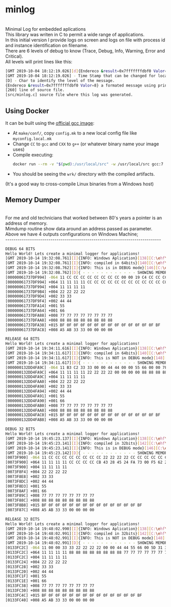 # minlog

<br>Minimal Log for embedded aplications
<br>This library was writen in C to permit a wide range of applications.
<br>In this initial version I provide logs on screen and logs on file with process id and instance identification on filename.
<br>There are 6 levels of debug to know (Trace, Debug, Info, Warning, Error and Critical).
<br>All levels will print lines like this:

```bash
[GMT 2019-10-04 18:12:19.026][d]{Endereco &result=0x7fffffffdbf0 Valor=8}[260][src/minlog.c]
[GMT 2019-10-04 18:12:19.026] - Time Stamp that can be changed for local time.
[D] - Char to identify the level of the message.
{Endereco &result=0x7fffffffdbf0 Valor=8} a formated message using printf style.
[260] line of source file.
[src/minlog.c] source file where this log was generated.
```

## Using Docker

It can be built using the [official gcc image](https://hub.docker.com/_/gcc):

- At `make/conf/`, copy `config.mk` to a new local config file like `myconfig.local.mk`
- Change `CC` to `gcc` and `CXX` to `g++` (or whatever binary name your image uses)
- Compile executing:
  ```bash
  docker run --rm -v "$(pwd):/usr/local/src" -w /usr/local/src gcc:7 make -C make
  ```
- You should be seeing the `wrk/` directory with the compiled artifacts.

(It's a good way to cross-compile Linux binaries from a Windows host)

## Memory Dumper

<br>For me and old technicians that worked between 80's years a pointer is an address of memory.
<br>Mimdump routine show data around an address passed as parameter.
<br>Above we have 4 outputs configurations on Windows Machine;
<br>----------------------------------------------------------------------------
```bash
DEBUG 64 BITS
Hello World! Lets create a minimal logger for applications!
[GMT 2019-10-14 19:32:08.761][I]{INFO: Windows Aplication}[138][C:\ehf\myProjs\minlog-master\minlog\src\main.cpp]
[GMT 2019-10-14 19:32:08.761][I]{INFO: compiled in 64bits}[140][C:\ehf\myProjs\minlog-master\minlog\src\main.cpp]
[GMT 2019-10-14 19:32:08.762][I]{INFO: This is in DEBUG mode}[146][C:\ehf\myProjs\minlog-master\minlog\src\main.cpp]
[GMT 2019-10-14 19:32:08.762][D]{ - - - - - - - - - - - - SHOWING MEMORY STACK STRUCTURE - - - - - - - - - - - - - - - - - - }[53][C:\ehf\myProjs\minlog-master\minlog\src\main.cpp]
[00000061737DF994] -064 11 CC CC CC CC CC CC CC CC 00 00 19 C4 CC CC CC CC 00 00 19 C4 CC CC CC CC 00 00 19 C4 CC CC CC CC 00 00 19 C4 CC CC CC CC 00 00 19 C4 CC CC CC CC 00 00 19 C4 CC CC CC CC 00 00 19 C4 CC CC CC
[00000061737DF994] +064 11 11 11 11 CC CC CC CC CC CC CC CC CC CC CC CC CC CC CC CC CC CC CC CC CC CC CC CC CC CC CC CC 22 22 22 22 CC CC CC CC CC CC CC CC CC CC CC CC CC CC CC CC CC CC CC CC CC CC CC CC CC CC CC CC
[00000061737DF994] +004 11 11 11 11
[00000061737DF9B4] +004 22 22 22 22
[00000061737DF9D4] +002 33 33
[00000061737DF9F4] +002 44 44
[00000061737DFA14] +001 55
[00000061737DFA64] +001 66
[00000061737DFA88] +008 77 77 77 77 77 77 77 77
[00000061737DFAA8] +008 88 88 88 88 88 88 88 88
[00000061737DFA38] +015 BF 0F 0F 0F 0F 0F 0F 0F 0F 0F 0F 0F 0F 0F BF
[00000061737DFAC8] +008 A5 AB 33 33 00 00 00 00

RELEASE 64 BITS
Hello World! Lets create a minimal logger for applications!
[GMT 2019-10-14 19:34:11.616][I]{INFO: Windows Aplication}[138][C:\ehf\myProjs\minlog-master\minlog\src\main.cpp]
[GMT 2019-10-14 19:34:11.617][I]{INFO: compiled in 64bits}[140][C:\ehf\myProjs\minlog-master\minlog\src\main.cpp]
[GMT 2019-10-14 19:34:11.617][I]{INFO: This is NOT in DEBUG mode}[148][C:\ehf\myProjs\minlog-master\minlog\src\main.cpp]
[GMT 2019-10-14 19:34:11.617][D]{ - - - - - - - - - - - - SHOWING MEMORY STACK STRUCTURE - - - - - - - - - - - - - - - - - - }[53][C:\ehf\myProjs\minlog-master\minlog\src\main.cpp]
[000000132DD4FA9C] -064 11 B3 C2 33 33 00 00 44 44 00 00 55 66 00 00 7F F9 00 00 19 C4 00 00 00 13 00 00 19 C4 00 00 00 13 00 00 19 C4 00 00 00 00 00 00 19 C4 00 00 00 00 00 00 19 C4 00 00 00 00 00 00 19 C4 00 00 00
[000000132DD4FA9C] +064 11 11 11 11 22 22 22 22 00 00 00 00 88 88 88 88 88 88 88 88 77 77 77 77 77 77 77 77 F8 FA D4 2D 13 00 00 00 BF 0F 0F 0F 0F 0F 0F 0F 0F 0F 0F 0F 0F 0F BF 00 0E 3E DB BF 15 62 00 00 00 00 00 00
[000000132DD4FA9C] +004 11 11 11 11
[000000132DD4FAA0] +004 22 22 22 22
[000000132DD4FA98] +002 33 33
[000000132DD4FA94] +002 44 44
[000000132DD4FA91] +001 55
[000000132DD4FA90] +001 66
[000000132DD4FAB0] +008 77 77 77 77 77 77 77 77
[000000132DD4FAA8] +008 88 88 88 88 88 88 88 88
[000000132DD4FAC0] +015 BF 0F 0F 0F 0F 0F 0F 0F 0F 0F 0F 0F 0F 0F BF
[000000132DD4FAB8] +008 A5 AB 33 33 00 00 00 00

DEBUG 32 BITS
Hello World! Lets create a minimal logger for applications!
[GMT 2019-10-14 19:45:23.137][I]{INFO: Windows Aplication}[138][C:\ehf\myProjs\minlog-master\minlog\src\main.cpp]
[GMT 2019-10-14 19:45:23.141][I]{INFO: compiled in 32bits}[142][C:\ehf\myProjs\minlog-master\minlog\src\main.cpp]
[GMT 2019-10-14 19:45:23.141][I]{INFO: This is in DEBUG mode}[146][C:\ehf\myProjs\minlog-master\minlog\src\main.cpp]
[GMT 2019-10-14 19:45:23.142][D]{ - - - - - - - - - - - - SHOWING MEMORY STACK STRUCTURE - - - - - - - - - - - - - - - - - - }[53][C:\ehf\myProjs\minlog-master\minlog\src\main.cpp]
[0073F900] -064 11 CC CC CC CC CC CC CC CC 22 22 22 22 CC CC CC CC CC CC CC CC CC CC 33 33 CC CC CC CC CC CC CC CC CC CC 44 44 CC CC CC CC CC CC CC CC 55 CC CC CC CC CC CC CC CC CC CC CC CC BF 0F 0F 0F 0F 0F
[0073F900] +064 11 11 11 11 CC CC CC CC CB 43 28 45 24 FA 73 00 F5 62 27 00 E3 40 28 45 8C 15 27 00 8C 15 27 00 00 80 49 00 CC CC CC CC CC CC CC CC CC CC CC CC CC CC CC CC CC CC CC CC CC CC CC CC CC CC CC CC
[0073F900] +004 11 11 11 11
[0073F8F4] +004 22 22 22 22
[0073F8E8] +002 33 33
[0073F8DC] +002 44 44
[0073F8D3] +001 55
[0073F8AF] +001 66
[0073F89C] +008 77 77 77 77 77 77 77 77
[0073F88C] +008 88 88 88 88 88 88 88 88
[0073F8B8] +015 BF 0F 0F 0F 0F 0F 0F 0F 0F 0F 0F 0F 0F 0F BF
[0073F87C] +008 A5 AB 33 33 00 00 00 00

RELEASE 32 BITS
Hello World! Lets create a minimal logger for applications!
[GMT 2019-10-14 19:48:02.990][I]{INFO: Windows Aplication}[138][C:\ehf\myProjs\minlog-master\minlog\src\main.cpp]
[GMT 2019-10-14 19:48:02.991][I]{INFO: compiled in 32bits}[142][C:\ehf\myProjs\minlog-master\minlog\src\main.cpp]
[GMT 2019-10-14 19:48:02.991][I]{INFO: This is NOT in DEBUG mode}[148][C:\ehf\myProjs\minlog-master\minlog\src\main.cpp]
[GMT 2019-10-14 19:48:02.991][D]{ - - - - - - - - - - - - SHOWING MEMORY STACK STRUCTURE - - - - - - - - - - - - - - - - - - }[53][C:\ehf\myProjs\minlog-master\minlog\src\main.cpp]
[0133FC2C] -064 11 00 00 33 33 22 22 22 22 00 00 44 44 55 66 00 5D 31 39 39 2E 32 30 3A 38 01 5D A0 50 00 00 00 3D 00 00 00 3F 00 00 19 C4 00 00 19 C4 00 00 19 C4 00 00 19 C4 00 00 19 C4 00 00 19 C4 00 00 19
[0133FC2C] +064 11 11 11 11 88 88 88 88 88 88 88 88 77 77 77 77 77 77 77 77 02 00 00 00 DC 32 25 00 07 00 00 00 BF 0F 0F 0F 0F 0F 0F 0F 0F 0F 0F 0F 0F 0F BF 00 2A 06 EE 38 A8 FC 33 01 BE 13 25 00 96 06 EE 38
[0133FC2C] +004 11 11 11 11
[0133FC24] +004 22 22 22 22
[0133FC28] +002 33 33
[0133FC20] +002 44 44
[0133FC1F] +001 55
[0133FC1E] +001 66
[0133FC38] +008 77 77 77 77 77 77 77 77
[0133FC30] +008 88 88 88 88 88 88 88 88
[0133FC4C] +015 BF 0F 0F 0F 0F 0F 0F 0F 0F 0F 0F 0F 0F 0F BF
[0133FC40] +008 A5 AB 33 33 00 00 00 00
```


